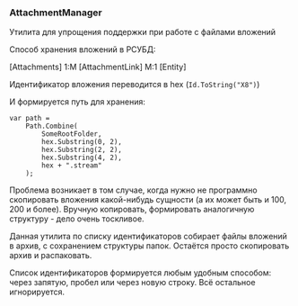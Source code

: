 ### AttachmentManager

Утилита для упрощения поддержки при работе с файлами вложений

Способ хранения вложений в РСУБД:

[Attachments] 1:M [AttachmentLink] M:1 [Entity]

Идентификатор вложения переводится в hex (```Id.ToString("X8")```)

И формируется путь для хранения: 

```
var path =
    Path.Combine(
        SomeRootFolder,
        hex.Substring(0, 2),
        hex.Substring(2, 2),
        hex.Substring(4, 2),
        hex + ".stream"
    );
```
Проблема возникает в том случае, когда нужно не программно скопировать вложения какой-нибудь сущности (а их может быть и 100, 200 и более).
Вручную копировать, формировать аналогичную структуру - дело очень тоскливое.

Данная утилита по списку идентификаторов собирает файлы вложений в архив, с сохранением структуры папок. Остаётся просто скопировать архив и распаковать.

Список идентификаторов формируется любым удобным способом:
через запятую, пробел или через новую строку. Всё остальное игнорируется.


